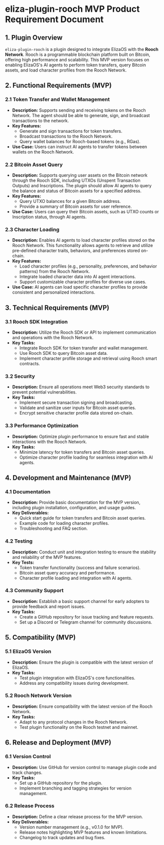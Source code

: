 # eliza-plugin-rooch MVP Product Requirement Document

## 1. Plugin Overview

`eliza-plugin-rooch` is a plugin designed to integrate ElizaOS with the **Rooch Network**. Rooch is a programmable blockchain platform built on Bitcoin, offering high performance and scalability. This MVP version focuses on enabling ElizaOS's AI agents to perform token transfers, query Bitcoin assets, and load character profiles from the Rooch Network.

## 2. Functional Requirements (MVP)

### 2.1 Token Transfer and Wallet Management

- **Description:** Supports sending and receiving tokens on the Rooch Network. The agent should be able to generate, sign, and broadcast transactions to the network.
- **Key Features:**
  - Generate and sign transactions for token transfers.
  - Broadcast transactions to the Rooch Network.
  - Query wallet balances for Rooch-based tokens (e.g., RGas).
- **Use Case:** Users can instruct AI agents to transfer tokens between wallets on the Rooch Network.

### 2.2 Bitcoin Asset Query

- **Description:** Supports querying user assets on the Bitcoin network through the Rooch SDK, including UTXOs (Unspent Transaction Outputs) and Inscriptions. The plugin should allow AI agents to query the balance and status of Bitcoin assets for a specified address.
- **Key Features:**
  - Query UTXO balances for a given Bitcoin address.
  - Provide a summary of Bitcoin assets for user reference.
- **Use Case:** Users can query their Bitcoin assets, such as UTXO counts or Inscription status, through AI agents.

### 2.3 Character Loading

- **Description:** Enables AI agents to load character profiles stored on the Rooch Network. This functionality allows agents to retrieve and utilize pre-defined character traits, behaviors, and preferences stored on-chain.
- **Key Features:**
  - Load character profiles (e.g., personality, preferences, and behavior patterns) from the Rooch Network.
  - Integrate loaded character data into AI agent interactions.
  - Support customizable character profiles for diverse use cases.
- **Use Case:** AI agents can load specific character profiles to provide consistent and personalized interactions.

## 3. Technical Requirements (MVP)

### 3.1 Rooch SDK Integration

- **Description:** Utilize the Rooch SDK or API to implement communication and operations with the Rooch Network.
- **Key Tasks:**
  - Integrate Rooch SDK for token transfer and wallet management.
  - Use Rooch SDK to query Bitcoin asset data.
  - Implement character profile storage and retrieval using Rooch smart contracts.

### 3.2 Security

- **Description:** Ensure all operations meet Web3 security standards to prevent potential vulnerabilities.
- **Key Tasks:**
  - Implement secure transaction signing and broadcasting.
  - Validate and sanitize user inputs for Bitcoin asset queries.
  - Encrypt sensitive character profile data stored on-chain.

### 3.3 Performance Optimization

- **Description:** Optimize plugin performance to ensure fast and stable interactions with the Rooch Network.
- **Key Tasks:**
  - Minimize latency for token transfers and Bitcoin asset queries.
  - Optimize character profile loading for seamless integration with AI agents.

## 4. Development and Maintenance (MVP)

### 4.1 Documentation

- **Description:** Provide basic documentation for the MVP version, including plugin installation, configuration, and usage guides.
- **Key Deliverables:**
  - Quick start guide for token transfers and Bitcoin asset queries.
  - Example code for loading character profiles.
  - Troubleshooting and FAQ section.

### 4.2 Testing

- **Description:** Conduct unit and integration testing to ensure the stability and reliability of the MVP features.
- **Key Tests:**
  - Token transfer functionality (success and failure scenarios).
  - Bitcoin asset query accuracy and performance.
  - Character profile loading and integration with AI agents.

### 4.3 Community Support

- **Description:** Establish a basic support channel for early adopters to provide feedback and report issues.
- **Key Tasks:**
  - Create a GitHub repository for issue tracking and feature requests.
  - Set up a Discord or Telegram channel for community discussions.

## 5. Compatibility (MVP)

### 5.1 ElizaOS Version

- **Description:** Ensure the plugin is compatible with the latest version of ElizaOS.
- **Key Tasks:**
  - Test plugin integration with ElizaOS's core functionalities.
  - Address any compatibility issues during development.

### 5.2 Rooch Network Version

- **Description:** Ensure compatibility with the latest version of the Rooch Network.
- **Key Tasks:**
  - Adapt to any protocol changes in the Rooch Network.
  - Test plugin functionality on the Rooch testnet and mainnet.

## 6. Release and Deployment (MVP)

### 6.1 Version Control

- **Description:** Use GitHub for version control to manage plugin code and track changes.
- **Key Tasks:**
  - Set up a GitHub repository for the plugin.
  - Implement branching and tagging strategies for version management.

### 6.2 Release Process

- **Description:** Define a clear release process for the MVP version.
- **Key Deliverables:**
  - Version number management (e.g., v0.1.0 for MVP).
  - Release notes highlighting MVP features and known limitations.
  - Changelog to track updates and bug fixes.
